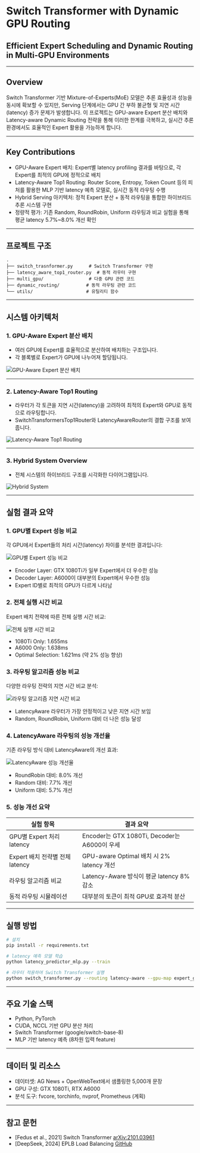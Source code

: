 # Switch Transformer with Dynamic GPU Routing

## Efficient Expert Scheduling and Dynamic Routing in Multi-GPU Environments

---

## Overview

Switch Transformer 기반 Mixture-of-Experts(MoE) 모델은 추론 효율성과 성능을 동시에 확보할 수 있지만, Serving 단계에서는 GPU 간 부하 불균형 및 지연 시간(latency) 증가 문제가 발생합니다. 이 프로젝트는 GPU-aware Expert 분산 배치와 Latency-aware Dynamic Routing 전략을 통해 이러한 한계를 극복하고, 실시간 추론 환경에서도 효율적인 Expert 활용을 가능하게 합니다.

---

## Key Contributions
- GPU-Aware Expert 배치: Expert별 latency profiling 결과를 바탕으로, 각 Expert를 최적의 GPU에 정적으로 배치
- Latency-Aware Top1 Routing: Router Score, Entropy, Token Count 등의 피처를 활용한 MLP 기반 latency 예측 모델로, 실시간 동적 라우팅 수행
- Hybrid Serving 아키텍처: 정적 Expert 분산 + 동적 라우팅을 통합한 하이브리드 추론 시스템 구현
- 정량적 평가: 기존 Random, RoundRobin, Uniform 라우팅과 비교 실험을 통해 평균 latency 5.7%~8.0% 개선 확인

---

## 프로젝트 구조
```
.
├── switch_trasnformer.py      # Switch Transformer 구현
├── latency_aware_top1_router.py  # 동적 라우터 구현
├── multi_gpu/                 # 다중 GPU 관련 코드
├── dynamic_routing/          # 동적 라우팅 관련 코드
└── utils/                    # 유틸리티 함수
``` 

---

## 시스템 아키텍처

### 1. GPU-Aware Expert 분산 배치

- 여러 GPU에 Expert를 효율적으로 분산하여 배치하는 구조입니다.
- 각 블록별로 Expert가 GPU에 나누어져 할당됩니다.

![GPU-Aware Expert 분산 배치](images/gpu-aware-expert.png)

---

### 2. Latency-Aware Top1 Routing

- 라우터가 각 토큰을 지연 시간(latency)을 고려하여 최적의 Expert와 GPU로 동적으로 라우팅합니다.
- SwitchTransformersTop1Router와 LatencyAwareRouter의 결합 구조를 보여줍니다.

![Latency-Aware Top1 Routing](images/latency-aware-router.png)

---

### 3. Hybrid System Overview

- 전체 시스템의 하이브리드 구조를 시각화한 다이어그램입니다.

![Hybrid System](images/hybrid-system.png)

---

## 실험 결과 요약

### 1. GPU별 Expert 성능 비교

각 GPU에서 Expert들의 처리 시간(latency) 차이를 분석한 결과입니다:

![GPU별 Expert 성능 비교](images/gpu_latency_diff_barplot.png)

- Encoder Layer: GTX 1080Ti가 일부 Expert에서 더 우수한 성능
- Decoder Layer: A6000이 대부분의 Expert에서 우수한 성능
- Expert ID별로 최적의 GPU가 다르게 나타남

### 2. 전체 실행 시간 비교

Expert 배치 전략에 따른 전체 실행 시간 비교:

![전체 실행 시간 비교](images/total_execution_time_comparison.png)

- 1080Ti Only: 1.655ms
- A6000 Only: 1.638ms
- Optimal Selection: 1.621ms (약 2% 성능 향상)

### 3. 라우팅 알고리즘 성능 비교

다양한 라우팅 전략의 지연 시간 비교 분석:

![라우팅 알고리즘 지연 시간 비교](images/routing_simulation_result.png)

- LatencyAware 라우터가 가장 안정적이고 낮은 지연 시간 보임
- Random, RoundRobin, Uniform 대비 더 나은 성능 달성

### 4. LatencyAware 라우팅의 성능 개선율

기존 라우팅 방식 대비 LatencyAware의 개선 효과:

![LatencyAware 성능 개선율](images/latency_improvement_bar.png)

- RoundRobin 대비: 8.0% 개선
- Random 대비: 7.7% 개선
- Uniform 대비: 5.7% 개선

### 5. 성능 개선 요약

| 실험 항목 | 결과 요약 |
|-----------|-----------|
| GPU별 Expert 처리 latency | Encoder는 GTX 1080Ti, Decoder는 A6000이 우세 |
| Expert 배치 전략별 전체 latency | GPU-aware Optimal 배치 시 2% latency 개선 |
| 라우팅 알고리즘 비교 | Latency-Aware 방식이 평균 latency 8% 감소 |
| 동적 라우팅 시뮬레이션 | 대부분의 토큰이 최적 GPU로 효과적 분산 |
---

## 실행 방법

```bash
# 설치
pip install -r requirements.txt

# latency 예측 모델 학습
python latency_predictor_mlp.py --train

# 라우터 적용하여 Switch Transformer 실행
python switch_transformer.py --routing latency-aware --gpu-map expert_gpu_map.json
```

---

## 주요 기술 스택
- Python, PyTorch
- CUDA, NCCL 기반 GPU 분산 처리
- Switch Transformer (google/switch-base-8)
- MLP 기반 latency 예측 (8차원 입력 feature)

---

## 데이터 및 리소스
- 데이터셋: AG News + OpenWebText에서 샘플링한 5,000개 문장
- GPU 구성: GTX 1080Ti, RTX A6000
- 분석 도구: fvcore, torchinfo, nvprof, Prometheus (계획)

---

## 참고 문헌
- [Fedus et al., 2021] Switch Transformer [arXiv:2101.03961](https://arxiv.org/abs/2101.03961)
- [DeepSeek, 2024] EPLB Load Balancing [GitHub](https://github.com/deepseek-ai/EPLB)
